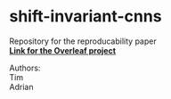 # shift-invariant-cnns
Repository for the reproducability paper  
**[Link for the Overleaf project](https://www.overleaf.com/7393841734ghzjrqcbqjgm)**

Authors:  
Tim  
Adrian 

